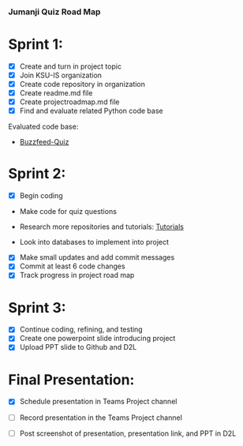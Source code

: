 ### Jumanji Quiz Road Map
# Sprint 1:
- [x] Create and turn in project topic
- [x] Join KSU-IS organization
- [x] Create code repository in organization
- [x] Create readme.md file
- [x] Create projectroadmap.md file
- [x]  Find and evaluate related Python code base

Evaluated code base:
- [Buzzfeed-Quiz](https://github.com/ksu-is/Buzzfeed-Quiz)
# Sprint 2:
- [x] Begin coding
- Make code for quiz questions
- Research more repositories and tutorials:
  [Tutorials](https://www.youtube.com/watch?v=yQSEXcf6s2I&list=PLCC34OHNcOtoC6GglhF3ncJ5rLwQrLGnV&index=2)

- Look into databases to implement into project
- [x] Make small updates and add commit messages
- [x] Commit at least 6 code changes
- [x] Track progress in project road map
# Sprint 3:
- [x] Continue coding, refining, and testing
- [x] Create one powerpoint slide introducing project
- [x] Upload PPT slide to Github and D2L
# Final Presentation:
- [x] Schedule presentation in Teams Project channel
- [ ] Record presentation in the Teams Project channel
- [ ] Post screenshot of presentation, presentation link, and PPT in D2L


